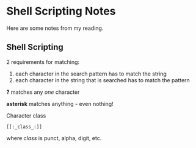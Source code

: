 # Shell Scripting Notes

Here are some notes from my reading.

## Shell Scripting

2 requirements for matching:

1. each character in the search pattern has to match the string
2. each character in the string that is searched has to match the pattern

**?** matches any _one_ character    

**asterisk** matches anything - even nothing!

Character class

	[[:_class_:]]

where _class_ is punct, alpha, digit, etc.
